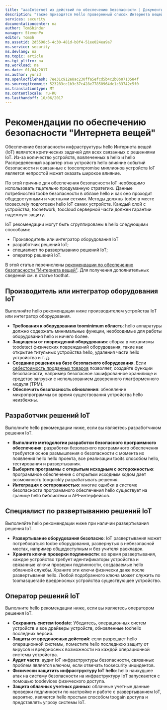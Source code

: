 ```yaml
---
title: "aaaInternet из действий по обеспечению безопасности | Документы Microsoft"
description: "также приводятся Hello проверенный список Интернета вещей рекомендации по обеспечению безопасности и общие рекомендации."
services: security
documentationcenter: na
author: TomShinder
manager: StevenPo
editor: TomSh
ms.assetid: 2d5598c5-4c30-481d-b8f4-51ee024ea9a7
ms.service: security
ms.devlang: na
ms.topic: article
ms.tgt_pltfrm: na
ms.workload: na
ms.date: 01/04/2017
ms.author: yurid
ms.openlocfilehash: 7ee31c912e8ac230ffa5efcd5b4c2b0b0713584f
ms.sourcegitcommit: 523283cc1b3c37c428e77850964dc1c33742c5f0
ms.translationtype: MT
ms.contentlocale: ru-RU
ms.lasthandoff: 10/06/2017
---
```

# <a name="internet-of-things-security-best-practices"></a>Рекомендации по обеспечению безопасности "Интернета вещей"
Обеспечение безопасности инфраструктуры hello Интернета вещей (IoT) является критических задачей для всех связанных с решениями IoT. Из-за количество устройств, вовлеченных в hello и hello Распределенный характер этих устройств hello влияние событий безопасности и связанные с toocompromise миллионов устройств IoT является непростой может оказать широкое влияние.

По этой причине для обеспечения безопасности IoT необходимо использовать тщательно продуманную стратегию. Данные потребностей toobe безопасности в облаке hello и как оно проходит общедоступными и частными сетями. Методы должны toobe в месте toosecurely подготовки hello IoT самих устройств. Каждый слой с устройства, toonetwork, toocloud серверной части должен гарантии надежную защиту.

IoT рекомендации могут быть сгруппированы в hello следующими способами:

* Производитель или интегратор оборудования IoT
* разработчик решений IoT;
* специалист по развертыванию решений IoT;
* оператор решений IoT.

В этой статье перечислены [рекомендации по обеспечению безопасности "Интернета вещей"](../iot-suite/iot-security-best-practices.md). Для получения дополнительных сведений см. в статье toothat.

## <a name="iot-hardware-manufacturer-or-integrator"></a>Производитель или интегратор оборудования IoT
Выполняйте hello рекомендации ниже производителем устройства IoT или интегратор оборудования.

* **Требования к оборудованию toominimum область**: hello аппаратуры должно содержать минимальные функции, необходимые для работы оборудования hello и ничего более. 
* **Защищены от повреждений оборудования**: сборка в механизмы toodetect физических повреждений оборудования, такие как открытие титульных устройства hello, удаления части hello устройства и т. д. 
* **Создание решения на базе безопасного оборудования**. Если [себестоимость проданных товаров](https://en.wikipedia.org/wiki/Cost_of_goods_sold) позволяет, создайте функции безопасности, например безопасное зашифрованное хранилище и средство загрузки с использованием доверенного платформенного модуля (TPM).
* **Обеспечить безопасность обновления**: обновление микропрограммы во время существования устройства hello неизбежны.

## <a name="iot-solution-developer"></a>Разработчик решений IoT
Выполните hello рекомендации ниже, если вы являетесь разработчиком решения IoT.

* **Выполните методологии разработки безопасного программного обеспечения**: разработки безопасного программного обеспечения требуется основ размышления о безопасности с момента их появления hello hello проекта, все реализации tooits способом hello, тестирования и развертывания.
* **Выберите программы с открытым исходным с осторожностью**: программное обеспечение с открытым исходным кодом дает возможность tooquickly разрабатывать решения.
* **Интеграция с осторожностью**: многие ошибки в системе безопасности программного обеспечения hello существует на границе hello библиотеки и API-интерфейсов. 

## <a name="iot-solution-deployer"></a>Специалист по развертыванию решений IoT
Выполняйте hello рекомендации ниже при наличии развертывания решения IoT.

* **Развертывание оборудования безопасно**: IoT развертывания может потребоваться toobe оборудования, развернутых в небезопасной местах, например общедоступным и без учителя раскладок.
* **Храните ключи проверки подлинности**: во время развертывания, каждое устройство требует идентификаторы устройства и связанные ключи проверки подлинности, создаваемые hello облачной службы. Храните эти ключи физически даже после развертывания hello. Любой подобранного ключа может служить по toomasquerade вредоносных устройства существующее устройство.

## <a name="iot-solution-operator"></a>Оператор решений IoT
Выполните hello рекомендации ниже, если вы являетесь оператором решения IoT.

* **Сохранить систем toodate**: Убедитесь, операционных систем устройств и все драйверы устройств, обновленные toohello последних версий. 
* **Защиты от вредоносных действий**: если разрешает hello операционной системы, поместите hello последнюю защиту от вирусов и вредоносных возможности на каждой операционной системы устройства. 
* **Аудит часто**: аудит IoT инфраструктуры безопасности, связанных проблем является ключом, если отвечать toosecurity инцидентов.
* **Физически защитить инфраструктуру IoT hello**: hello наихудшее атак на систему безопасности на инфраструктуру IoT запускаются с помощью toodevices физического доступа.
* **Защита облачных учетных данных**: облачные учетные данные проверки подлинности по настройке и работе с развертыванием IoT, вероятно, являются hello простым способом toogain доступа и представлять угрозу системы IoT. 

